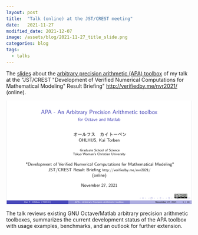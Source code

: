 ```yaml
---
layout: post
title:  "Talk (online) at the JST/CREST meeting"
date:   2021-11-27
modified_date: 2021-12-07
image: /assets/blog/2021-11-27_title_slide.png
categories: blog
tags:
  - talks
---
```


The [slides](https://github.com/siko1056/slides_nvr2021/blob/main/slides.pdf)
about the
[arbitrary precision arithmetic (APA) toolbox](https://github.com/gnu-octave/pkg-apa)
of my talk at the
"JST/CREST "Development of Verified Numerical Computations for Mathematical Modeling" Result Briefing"
<http://verifiedby.me/nvr2021/> (online).

[![octave_docker_overview](/assets/blog/2021-11-27_title_slide.png)](https://github.com/siko1056/slides_nvr2021/blob/main/slides.pdf)

The talk reviews existing GNU Octave/Matlab arbitrary precision arithmetic
toolboxes, summarizes the current development status of the APA toolbox
with usage examples, benchmarks, and an outlook for further extension.
